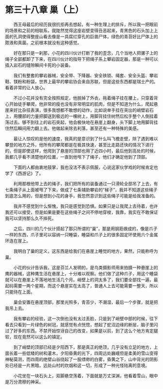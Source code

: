 # 第三十八章 巢（上）


　　西王母最后的经历我很抗拒再去想起，有一种生理上的排斥，所以我一把眼前的场景和之前的相联系，就陡然觉得这座岩壁变得丑恶起来，青黑色的石头加上上面的孔洞使得整座山看去像是一具腐烂穿孔的巨兽尸体，绿色的青苔好比尸体上的脓液和真菌。之前根本就没有这种感觉。

　　好在那只是一刹那，小花的四川伙计打断了我的歪念，几个当地人把骡子上的绳子全部都卸了下来，在四川伙计的指导下把绳子系上攀岩固定器，那是一种可以插入岩石的缝隙瞬间卡死的小装备。

　　我们有整套的攀岩器械，安全带、下降器、安全铁锁、绳套、安全头盔、攀岩鞋、镁粉和粉袋，世界上最早的攀岩协会来自苏联，但是这些东西都是瑞士产的。看着非常的让人放心。

　　不过小花并没有完全按照规定，他脱掉了外衣，拖着绳子挂在腰上，只穿着背心开始徒手攀爬，他非常的瘦也没有非常明显的肌肉，但是不知道为什么，爬起悬崖来好比杂技表演，很多我想都不敢想的动作，比如说单手挂在突出的峭壁岩石上，用腰部的力量把脚送到极远的一棵树上，用脚背挂住树然后松手整个人倒挂着荡过去。够不到往上的岩石突起，他会极快地在悬崖上翻身，头下脚上地用脚背挂住然后瞬间用力翻上去。他做起来除去利落，甚至还有一种特殊的美感。

　　最让人惊叹的是他的速度，我真的是意识到了什么叫飞檐走壁，除了遇到难以攀登的地方之外，他所有的攀爬都是在极其快速，甚至比走路还快的情况下进行的，但是即使这样，他爬到了悬崖的顶部也用了近四小时，最后他到高处的时候，我都几乎看不清楚他的位置，一直到他甩下了绳子，他们才确定他到了顶部。

　　下面的人都由衷地鼓掌，我也没法不表示佩服，心说这家伙学戏的时候肯定也学了《西游记》了。

　　利用那根他带上去的绳子，我们把所有的装备通过一只滑轮全部吊了上去，有七条绳子从上面被甩了下来，做成了七条辅助攀岩的“梯子”，我并不知道这些绳子到底怎么用的，但是想到小花的身手，我忽然意识到这些绳子可能是给我准备的。

　　我并不感觉到什么惭愧，我只是感觉到恐惧。如果只是让我爬上去待着，也许我还可以接受，但是如果是要在这些绳子之间不停地穿梭，我靠，我实在不敢保证我可以坚持那么久不摔死。

　　之后，四川的几个伙计搭起了那只所谓的“巢”，那是用钢筋做成的，像是爪子一样的东西，爪子里可以容纳一只睡袋，睡袋和爪子上的很多固定环使用六个金属环连在崖上。

　　我明白了巢的定义，这东西是给我们在悬崖上睡觉的地方，果然，只能称呼为巢。

　　小花的伙计告诉我，这是芬兰人发明的，是鸟类摄影师用来拍摄一种悬崖上的鹰的器械，这种鹰生活在悬崖上，十分难以观察。他们做了这种爪子，用这个睡袋就可以在悬崖上不落地地生活几个月。峭壁上的洞太多了，我们要全部找一遍，最起码需要一两个星期，而这个悬崖实在太高了，普通人上去可能需要一整天，所以只能待在上面。

　　巢会安置在悬崖顶部，那里光照多，青苔少，不潮湿，最后一个步骤，就是把我吊上去。

　　我有攀岩的经验，这一次倒也没有太过丢脸，只是到了峭壁中部的时候，往下看去只看到一片绿色的树冠，就感觉有点恍惚，想起了蛇沼边缘的断层，脑子里闪过了好多的东西。不禁开始惊讶自己的改变，如果是以前，到了这么个地方肯定腿软，现在竟然可以这么的镇定。

　　到了峭壁的顶部已经是夕阳西下，那是真正的绝顶，几乎没有立足的地方，上面长着一些低矮的树和灌木，夕阳昏黄的光下，四周远处巍峨但是柔美的雪山变得神秘莫测，而四周的绝壁山谷绕起了一股缥缈的白雾，昏黄之下，山中背光的阴影处已经是一片黑暗，远处山村的炊烟和这一切，形成了一种光怪陆离的意境。

　　小花坐在一块石头上，双脚悬空荡着，下面就是万丈深渊，他看着雪山，眼中是万分肃穆的神采。


